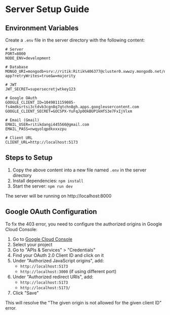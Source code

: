 # Server Setup Guide

## Environment Variables

Create a `.env` file in the server directory with the following content:

```env
# Server
PORT=8000
NODE_ENV=development

# Database
MONGO_URI=mongodb+srv://ritik:Ritik%406377@cluster0.xwwzy.mongodb.net/notes-app?retryWrites=true&w=majority

# JWT
JWT_SECRET=supersecretjwtkey123

# Google OAuth
GOOGLE_CLIENT_ID=1049811159085-fs4mdksrtsi3ctdvb3cgn8q7qtchn8gh.apps.googleusercontent.com
GOOGLE_CLIENT_SECRET=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

# Email (Gmail)
EMAIL_USER=ritikdangi445566@gmail.com
EMAIL_PASS=nwqyolqpdkxxxzpu

# Client URL
CLIENT_URL=http://localhost:5173
```

## Steps to Setup

1. Copy the above content into a new file named `.env` in the server directory
2. Install dependencies: `npm install`
3. Start the server: `npm run dev`

The server will be running on http://localhost:8000

## Google OAuth Configuration

To fix the 403 error, you need to configure the authorized origins in Google Cloud Console:

1. Go to [Google Cloud Console](https://console.cloud.google.com/)
2. Select your project
3. Go to "APIs & Services" > "Credentials"
4. Find your OAuth 2.0 Client ID and click on it
5. Under "Authorized JavaScript origins", add:
   - `http://localhost:5173`
   - `http://localhost:3000` (if using different port)
6. Under "Authorized redirect URIs", add:
   - `http://localhost:5173`
   - `http://localhost:5173/`
7. Click "Save"

This will resolve the "The given origin is not allowed for the given client ID" error.
